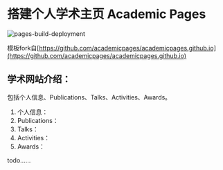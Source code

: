 
# 搭建个人学术主页 Academic Pages 

![pages-build-deployment](https://github.com/academicpages/academicpages.github.io/actions/workflows/pages/pages-build-deployment/badge.svg)

模板fork自[https://github.com/academicpages/academicpages.github.io](https://github.com/academicpages/academicpages.github.io)


## 学术网站介绍：
包括个人信息、Publications、Talks、Activities、Awards。

1. 个人信息：
2. Publications：
3. Talks：
4. Activities：
5. Awards：

todo……
